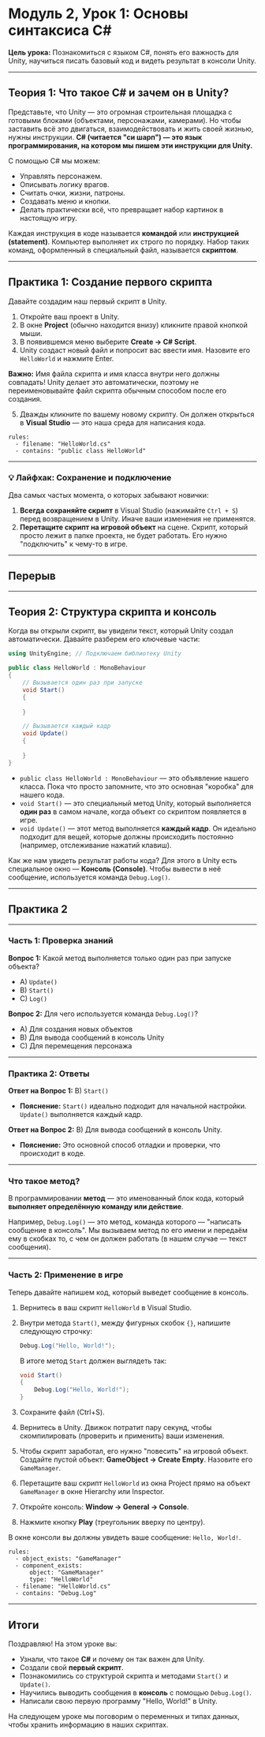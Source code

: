 # Модуль 2, Урок 1: Основы синтаксиса C#

**Цель урока:** Познакомиться с языком C#, понять его важность для Unity, научиться писать базовый код и видеть результат в консоли Unity.

---

## Теория 1: Что такое C# и зачем он в Unity?

Представьте, что Unity — это огромная строительная площадка с готовыми блоками (объектами, персонажами, камерами). Но чтобы заставить всё это двигаться, взаимодействовать и жить своей жизнью, нужны инструкции. **C# (читается "си шарп") — это язык программирования, на котором мы пишем эти инструкции для Unity.**

С помощью C# мы можем:
- Управлять персонажем.
- Описывать логику врагов.
- Считать очки, жизни, патроны.
- Создавать меню и кнопки.
- Делать практически всё, что превращает набор картинок в настоящую игру.

Каждая инструкция в коде называется **командой** или **инструкцией (statement)**. Компьютер выполняет их строго по порядку. Набор таких команд, оформленный в специальный файл, называется **скриптом**.

---

## Практика 1: Создание первого скрипта

Давайте создадим наш первый скрипт в Unity.

1.  Откройте ваш проект в Unity.
2.  В окне **Project** (обычно находится внизу) кликните правой кнопкой мыши.
3.  В появившемся меню выберите **Create -> C# Script**.
4.  Unity создаст новый файл и попросит вас ввести имя. Назовите его `HelloWorld` и нажмите Enter.

**Важно:** Имя файла скрипта и имя класса внутри него должны совпадать! Unity делает это автоматически, поэтому не переименовывайте файл скрипта обычным способом после его создания.

5.  Дважды кликните по вашему новому скрипту. Он должен открыться в **Visual Studio** — это наша среда для написания кода.

```check
rules:
  - filename: "HelloWorld.cs"
  - contains: "public class HelloWorld"
```

---

### 💡 Лайфхак: Сохранение и подключение

Два самых частых момента, о которых забывают новички:

1.  **Всегда сохраняйте скрипт** в Visual Studio (нажимайте `Ctrl + S`) перед возвращением в Unity. Иначе ваши изменения не применятся.
2.  **Перетащите скрипт на игровой объект** на сцене. Скрипт, который просто лежит в папке проекта, не будет работать. Его нужно "подключить" к чему-то в игре.

---

## Перерыв

---

## Теория 2: Структура скрипта и консоль

Когда вы открыли скрипт, вы увидели текст, который Unity создал автоматически. Давайте разберем его ключевые части:

```csharp
using UnityEngine; // Подключаем библиотеку Unity

public class HelloWorld : MonoBehaviour
{
    // Вызывается один раз при запуске
    void Start()
    {
        
    }

    // Вызывается каждый кадр
    void Update()
    {
        
    }
}
```

- `public class HelloWorld : MonoBehaviour` — это объявление нашего класса. Пока что просто запомните, что это основная "коробка" для нашего кода.
- `void Start()` — это специальный метод Unity, который выполняется **один раз** в самом начале, когда объект со скриптом появляется в игре.
- `void Update()` — этот метод выполняется **каждый кадр**. Он идеально подходит для вещей, которые должны происходить постоянно (например, отслеживание нажатий клавиш).

Как же нам увидеть результат работы кода? Для этого в Unity есть специальное окно — **Консоль (Console)**. Чтобы вывести в неё сообщение, используется команда `Debug.Log()`.

---

## Практика 2

---

### Часть 1: Проверка знаний

**Вопрос 1:** Какой метод выполняется только один раз при запуске объекта?
- A) `Update()`
- B) `Start()`
- C) `Log()`

**Вопрос 2:** Для чего используется команда `Debug.Log()`?
- A) Для создания новых объектов
- B) Для вывода сообщений в консоль Unity
- C) Для перемещения персонажа

---

### Практика 2: Ответы

**Ответ на Вопрос 1:** B) `Start()`
*   **Пояснение:** `Start()` идеально подходит для начальной настройки. `Update()` выполняется каждый кадр.

**Ответ на Вопрос 2:** B) Для вывода сообщений в консоль Unity.
*   **Пояснение:** Это основной способ отладки и проверки, что происходит в коде.

---

### Что такое метод?

В программировании **метод** — это именованный блок кода, который **выполняет определённую команду или действие**.

Например, `Debug.Log()` — это метод, команда которого — "написать сообщение в консоль". Мы вызываем метод по его имени и передаём ему в скобках то, с чем он должен работать (в нашем случае — текст сообщения).

---

### Часть 2: Применение в игре

Теперь давайте напишем код, который выведет сообщение в консоль.

1.  Вернитесь в ваш скрипт `HelloWorld` в Visual Studio.
2.  Внутри метода `Start()`, между фигурных скобок `{}`, напишите следующую строчку:

    ```csharp
    Debug.Log("Hello, World!");
    ```
    В итоге метод `Start` должен выглядеть так:
    ```csharp
    void Start()
    {
        Debug.Log("Hello, World!");
    }
    ```
3.  Сохраните файл (Ctrl+S).
4.  Вернитесь в Unity. Движок потратит пару секунд, чтобы скомпилировать (проверить и применить) ваши изменения.
5.  Чтобы скрипт заработал, его нужно "повесить" на игровой объект. Создайте пустой объект: **GameObject -> Create Empty**. Назовите его `GameManager`.
6.  Перетащите ваш скрипт `HelloWorld` из окна Project прямо на объект `GameManager` в окне Hierarchy или Inspector.
7.  Откройте консоль: **Window -> General -> Console**.
8.  Нажмите кнопку **Play** (треугольник вверху по центру).

В окне консоли вы должны увидеть ваше сообщение: `Hello, World!`.

```check
rules:
  - object_exists: "GameManager"
  - component_exists:
      object: "GameManager"
      type: "HelloWorld"
  - filename: "HelloWorld.cs"
  - contains: "Debug.Log"
```


---

## Итоги

Поздравляю! На этом уроке вы:
- Узнали, что такое **C#** и почему он так важен для Unity.
- Создали свой **первый скрипт**.
- Познакомились со структурой скрипта и методами `Start()` и `Update()`.
- Научились выводить сообщения в **консоль** с помощью `Debug.Log()`.
- Написали свою первую программу "Hello, World!" в Unity.

На следующем уроке мы поговорим о переменных и типах данных, чтобы хранить информацию в наших скриптах.
